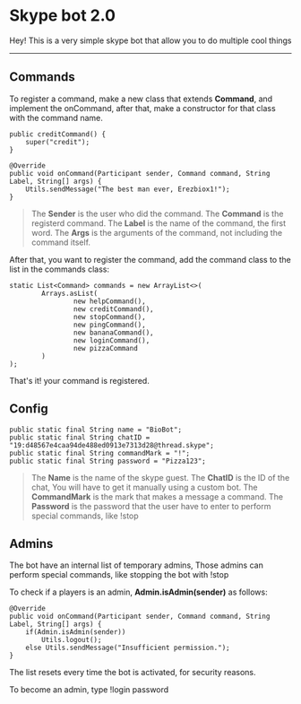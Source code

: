 Skype bot 2.0
===================


Hey!
This is a very simple skype bot that allow you to do multiple cool things

----------

Commands
-------------

To register a command, make a new class that extends **Command**, and implement the onCommand,
after that, make a constructor for that class with the command name.  

    public creditCommand() {
        super("credit");
    }
    
    @Override
    public void onCommand(Participant sender, Command command, String Label, String[] args) {
        Utils.sendMessage("The best man ever, Erezbiox1!");
    }

> The **Sender** is the user who did the command.
> The **Command** is the registerd command.
> The **Label** is the name of the command, the first word.
> The **Args** is the arguments of the command, not including the command itself. 

After that, you want to register the command, add the command class to the list in the commands class:

    static List<Command> commands = new ArrayList<>(
            Arrays.asList(
                    new helpCommand(),
                    new creditCommand(),
                    new stopCommand(),
                    new pingCommand(),
                    new bananaCommand(),
                    new loginCommand(),
                    new pizzaCommand
            )
    );


That's it! your command is registered.

Config
-------------

    public static final String name = "BioBot";
    public static final String chatID =         "19:d48567e4caa94de488ed0913e7313d28@thread.skype";
    public static final String commandMark = "!";
    public static final String password = "Pizza123";

> The **Name** is the name of the skype guest.
> The **ChatID** is the ID of the chat, You will have to get it manually using a custom bot.
> The **CommandMark** is the mark that makes a message a command.
> The **Password** is the password that the user have to enter to perform special commands, like !stop

Admins
-------------

The bot have an internal list of temporary admins, Those admins can perform special commands, like stopping the bot with !stop

To check if a players is an admin, **Admin.isAdmin(sender)** as follows:

    @Override
    public void onCommand(Participant sender, Command command, String Label, String[] args) {
        if(Admin.isAdmin(sender))
            Utils.logout();
        else Utils.sendMessage("Insufficient permission.");
    }


The list resets every time the bot is activated, for security reasons.

To become an admin, type !login password
 
